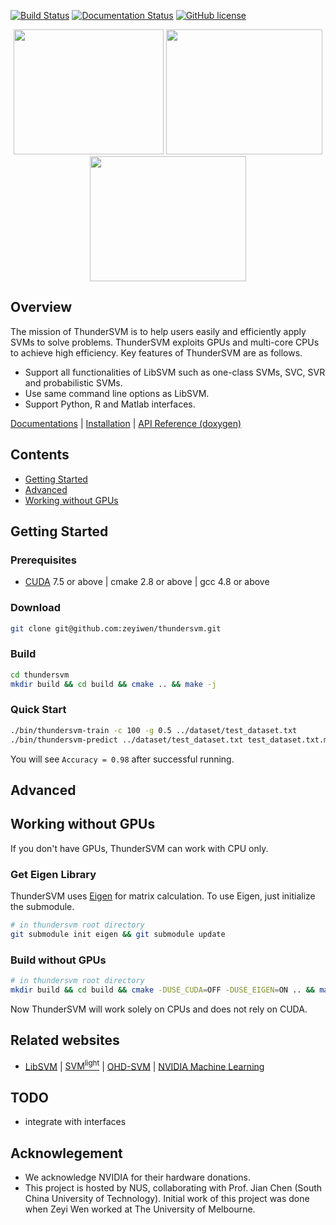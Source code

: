 [![Build Status](https://travis-ci.org/zeyiwen/thundersvm.svg?branch=master)](https://travis-ci.org/zeyiwen/thundersvm)
[![Documentation Status](https://readthedocs.org/projects/thundersvm/badge/?version=latest)](https://thundersvm.readthedocs.org)
[![GitHub license](http://dmlc.github.io/img/apache2.svg)](./LICENSE)

<div align="center">
<img src="https://github.com/zeyiwen/thundersvm/raw/master/logo.png" width="240" height="200" align=left/>
<img src="https://github.com/zeyiwen/thundersvm/raw/master/docs/_static/lang-logo.png" width="250" height="200" align=left/>
<img src="https://github.com/zeyiwen/thundersvm/raw/master/docs/_static/overall.png" width="250" height="200" align=left/>
</div>

## Overview
The mission of ThunderSVM is to help users easily and efficiently apply SVMs to solve problems. ThunderSVM exploits GPUs and multi-core CPUs to achieve high efficiency. Key features of ThunderSVM are as follows.
* Support all functionalities of LibSVM such as one-class SVMs, SVC, SVR and probabilistic SVMs.
* Use same command line options as LibSVM.
* Support Python, R and Matlab interfaces.

[Documentations](http://thundersvm.readthedocs.io) | [Installation](http://thundersvm.readthedocs.io/en/latest/how-to.html) | [API Reference (doxygen)](http://zeyiwen.github.io/thundersvm/)
## Contents
- [Getting Started](https://github.com/zeyiwen/thundersvm#getting-started)
- [Advanced](https://github.com/zeyiwen/thundersvm#advanced)
- [Working without GPUs](https://github.com/zeyiwen/thundersvm#working-withour-gpus)
## Getting Started
### Prerequisites
* [CUDA](https://developer.nvidia.com/cuda-downloads) 7.5 or above | cmake 2.8 or above | gcc 4.8 or above
### Download
```bash
git clone git@github.com:zeyiwen/thundersvm.git
```
### Build
```bash
cd thundersvm
mkdir build && cd build && cmake .. && make -j
```
### Quick Start
```bash
./bin/thundersvm-train -c 100 -g 0.5 ../dataset/test_dataset.txt
./bin/thundersvm-predict ../dataset/test_dataset.txt test_dataset.txt.model test_dataset.predict
```
You will see `Accuracy = 0.98` after successful running.

## Advanced
## Working without GPUs
If you don't have GPUs, ThunderSVM can work with CPU only.
### Get Eigen Library
ThunderSVM uses [Eigen](http://eigen.tuxfamily.org/index.php?title=Main_Page) for matrix calculation. To use Eigen, just 
initialize the submodule. 
```bash
# in thundersvm root directory
git submodule init eigen && git submodule update
```
### Build without GPUs
```bash
# in thundersvm root directory
mkdir build && cd build && cmake -DUSE_CUDA=OFF -DUSE_EIGEN=ON .. && make -j
```
Now ThunderSVM will work solely on CPUs and does not rely on CUDA.

## Related websites
* [LibSVM](https://www.csie.ntu.edu.tw/~cjlin/libsvm/) | [SVM<sup>light</sup>](http://svmlight.joachims.org/) | [OHD-SVM](https://github.com/OrcusCZ/OHD-SVM) | [NVIDIA Machine Learning](http://www.nvidia.com/object/machine-learning.html)

## TODO
- integrate with interfaces

## Acknowlegement 
* We acknowledge NVIDIA for their hardware donations.
* This project is hosted by NUS, collaborating with Prof. Jian Chen (South China University of Technology). Initial work of this project was done when Zeyi Wen worked at The University of Melbourne.
